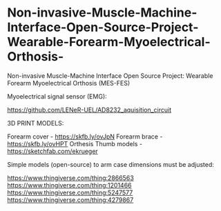 # Non-invasive-Muscle-Machine-Interface-Open-Source-Project-Wearable-Forearm-Myoelectrical-Orthosis-
Non-invasive Muscle-Machine Interface Open Source Project: Wearable Forearm Myoelectrical Orthosis (MES-FES)


Myoelectrical signal sensor (EMG):

https://github.com/LENeR-UEL/AD8232_aquisition_circuit 


3D PRINT MODELS:

Forearm cover - https://skfb.ly/ovJpN
Forearm brace - https://skfb.ly/ovHPT
Orthesis Thumb models - https://sketchfab.com/ekrueger

Simple models (open-source) to arm case dimensions must be adjusted:

https://www.thingiverse.com/thing:2866563
https://www.thingiverse.com/thing:1201466
https://www.thingiverse.com/thing:5247577
https://www.thingiverse.com/thing:4279867




